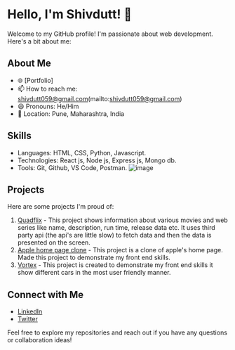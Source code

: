 # Hello, I'm Shivdutt! 👋

Welcome to my GitHub profile! I'm passionate about web development. Here's a bit about me:

## About Me

- 🌐 [Portfolio]
- 📫 How to reach me: shivdutt059@gmail.com(mailto:shivdutt059@gmail.com)
- 😄 Pronouns: He/Him
- 📍 Location: Pune, Maharashtra, India

## Skills

- Languages: HTML, CSS, Python, Javascript.
- Technologies: React js, Node js, Express js, Mongo db. 
- Tools: Git, Github, VS Code, Postman.
![image](https://github.com/shivdutt-B/shivdutt-B/assets/136951010/1eb9564c-bf1f-4152-8a25-b47cc6325d86)

## Projects

Here are some projects I'm proud of:

1. [Quadflix](https://quad-phi.vercel.app/) - This project shows information about various movies and web series like name, description, run time, release data etc. It uses third party api (the api's are little 
   slow) to fetch data and then the data is presented on the screen. 
2. [Apple home page clone](https://appleclone-sable.vercel.app/) - This project is a clone of apple's home page. Made this project to demonstrate my front end skills.
3. [Vortex](https://quad-phi.vercel.app/) - This project is created to demonstrate my front end skills it show different cars in the most user friendly manner. 

## Connect with Me

- [LinkedIn](https://www.linkedin.com/in/shivdutt-bhadakwad-07a462280/)
- [Twitter](https://twitter.com/shivdutt059)

Feel free to explore my repositories and reach out if you have any questions or collaboration ideas!

